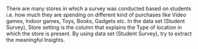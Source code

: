 There are many stores in which a survey was conducted 
based on students i.e.
how much they are spending on different kind of purchases 
like Video games, Indoor games, Toys,
Books, Gadgets etc. In the data set (Student Survey), Store 
setting is the column that explains the Type
of location in which the store is present. By using data set 
(Student Survey), try to extract the
meaningful Insights.
